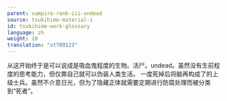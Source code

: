 ```yaml
---
parent: vampire-rank-iii-undead
source: tsukihime-material-i
id: tsukihime-work-glossary
language: zh
weight: 10
translation: "vt789123"
---
```


从这开始终于是可以说成是吸血鬼程度的生物。活尸。undead。虽然没有生前程度的思考能力，但仅靠自己就可以伪装人类生活。
一度死掉后将脑再构成了的上级士兵。虽然不介意日光，但为了隐藏正体就需要定期进行防腐处理而被分类到“死者”。
